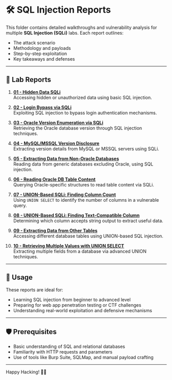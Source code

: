 # 🛠️ SQL Injection Reports

This folder contains detailed walkthroughs and vulnerability analysis for multiple **SQL Injection (SQLi)** labs. Each report outlines:

- The attack scenario
- Methodology and payloads
- Step-by-step exploitation
- Key takeaways and defenses

---

## 📄 Lab Reports

1. **[01 - Hidden Data SQLi](01-hidden-data-sqli.md)**  
   Accessing hidden or unauthorized data using basic SQL injection.

2. **[02 - Login Bypass via SQLi](02-login-bypass-sqli.md)**  
   Exploiting SQL injection to bypass login authentication mechanisms.

3. **[03 - Oracle Version Enumeration via SQLi](03-oracle-version-sqli.md)**  
   Retrieving the Oracle database version through SQL injection techniques.

4. **[04 - MySQL/MSSQL Version Disclosure](04-mysql-mssql-version-sqli.md)**  
   Extracting version details from MySQL or MSSQL servers using SQLi.

5. **[05 - Extracting Data from Non-Oracle Databases](05-non-oracle-db-content.md)**  
   Reading data from generic databases excluding Oracle, using SQL injection.

6. **[06 - Reading Oracle DB Table Content](06-oracle-db-content.md)**  
   Querying Oracle-specific structures to read table content via SQLi.

7. **[07 - UNION-Based SQLi: Finding Column Count](07-union-find-columns.md)**  
   Using `UNION SELECT` to identify the number of columns in a vulnerable query.

8. **[08 - UNION-Based SQLi: Finding Text-Compatible Column](08-union-find-text-column.md)**  
   Determining which column accepts string output to extract useful data.

9. **[09 - Extracting Data from Other Tables](09-union-other-table-data.md)**  
   Accessing different database tables using UNION-based SQL injection.

10. **[10 - Retrieving Multiple Values with UNION SELECT](10-union-retrieve-multiple-values.md)**  
    Extracting multiple fields from a database via advanced UNION techniques.

---

## 📘 Usage

These reports are ideal for:

- Learning SQL injection from beginner to advanced level
- Preparing for web app penetration testing or CTF challenges
- Understanding real-world exploitation and defensive mechanisms

---

## 🛡️ Prerequisites

- Basic understanding of SQL and relational databases
- Familiarity with HTTP requests and parameters
- Use of tools like Burp Suite, SQLMap, and manual payload crafting

---

Happy Hacking! 🐱‍💻
